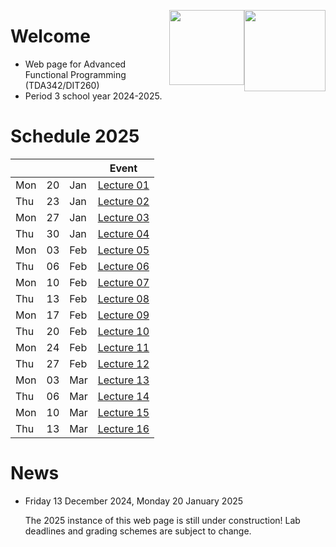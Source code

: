 <!-- Added weird extra section, because otherwise Alejandro's does not appear -->
<!-- ## Empty -->
<!-- --- -->

<img style="float:right"
     class="img-circle"
     src="https://upload.wikimedia.org/wikipedia/en/thumb/a/a6/Goteborgs_universitet_seal.svg/1280px-Goteborgs_universitet_seal.svg.png"
     height="130">

<img style="float:right"
     class="img"
     src="https://upload.wikimedia.org/wikipedia/en/thumb/3/3f/Formal_Seal_of_Chalmers_tekniska_h%C3%B6gskola%2C_G%C3%B6teborg%2C_V%C3%A4stra_G%C3%B6talands_l%C3%A4n%2C_Sverige.svg/1280px-Formal_Seal_of_Chalmers_tekniska_h%C3%B6gskola%2C_G%C3%B6teborg%2C_V%C3%A4stra_G%C3%B6talands_l%C3%A4n%2C_Sverige.svg.png?20190912221539"
     height="120">


# Welcome

  * Web page for Advanced Functional Programming (TDA342/DIT260)
  * Period 3 school year 2024-2025.

# Schedule 2025

|     |    |     | Event                        |
|-----|----|-----|------------------------------|
| Mon | 20 | Jan | [Lecture 01](lecture1.html)  |
| Thu | 23 | Jan | [Lecture 02](lecture2.html)  |
| Mon | 27 | Jan | [Lecture 03](lecture3.html)  |
| Thu | 30 | Jan | [Lecture 04](lecture4.html)  |
| Mon | 03 | Feb | [Lecture 05](lecture5.html)  |
| Thu | 06 | Feb | [Lecture 06](lecture6.html)  |
| Mon | 10 | Feb | [Lecture 07](lecture7.html)  |
| Thu | 13 | Feb | [Lecture 08](lecture8.html)  |
| Mon | 17 | Feb | [Lecture 09](lecture9.html)  |
| Thu | 20 | Feb | [Lecture 10](lecture10.html) |
| Mon | 24 | Feb | [Lecture 11](lecture11.html) |
| Thu | 27 | Feb | [Lecture 12](lecture12.html) |
| Mon | 03 | Mar | [Lecture 13](lecture13.html) |
| Thu | 06 | Mar | [Lecture 14](lecture14.html) |
| Mon | 10 | Mar | [Lecture 15](lecture15.html) |
| Thu | 13 | Mar | [Lecture 16](lecture16.html) |


# News

* Friday 13 December 2024, Monday 20 January 2025

  <div class = "alert alert-info">
     The 2025 instance of this web page is still under construction!
     Lab deadlines and grading schemes are subject to change.
  </div>
